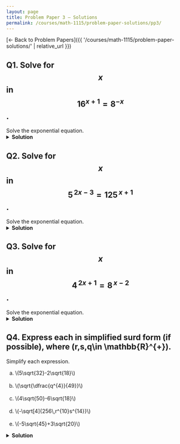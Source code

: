 ```yaml
---
layout: page
title: Problem Paper 3 — Solutions
permalink: /courses/math-1115/problem-paper-solutions/pp3/
---
```


[← Back to Problem Papers]({{ '/courses/math-1115/problem-paper-solutions/' | relative_url }})

## Q1. Solve for $$x$$ in $$16^{x+1}=8^{-x}$$.

<div class="problem">
  <div class="prompt">Solve the exponential equation.</div>
</div>

<details class="solution">
  <summary><strong>Solution</strong></summary>

Write both sides with base \(2\).

 $$16=2^{4}$$, so
 $$
  16^{x+1}=(2^{4})^{x+1}=2^{4(x+1)}=2^{4x+4}.
 $$
 \(8=2^{3}\), so
  $$
  8^{-x}=(2^{3})^{-x}=2^{-3x}.
$$

Hence
$$
2^{\,4x+4}=2^{-3x}.
$$
Equal bases imply equal exponents:
$$
4x+4=-3x \ \Rightarrow\ 7x=-4 \ \Rightarrow\ x=-\frac{4}{7}.
$$

$$\boxed{x=-\dfrac{4}{7}}.$$
</details>






## Q2. Solve for $$x$$ in $$5^{\,2x-3}=125^{\,x+1}$$.

<div class="problem">
  <div class="prompt">Solve the exponential equation.</div>
</div>

<details class="solution">
  <summary><strong>Solution</strong></summary>

Recognize that $$125=5^{3}$$.
$$
125^{\,x+1}=(5^{3})^{\,x+1}=5^{\,3(x+1)}.
$$

Thus the equation becomes
$$
5^{\,2x-3}=5^{\,3(x+1)}.
$$

Since the bases are identical and positive, set the exponents equal:
$$
2x-3=3(x+1).
$$

Expand and solve:
$$
2x-3=3x+3 \quad\Longrightarrow\quad -x=6 \quad\Longrightarrow\quad x=-6.
$$

$$\boxed{x=-6}$$
</details>



## Q3. Solve for  $$x $$ in  $$4^{\,2x+1}=8^{\,x-2} $$.

<div class="problem">
  <div class="prompt">Solve the exponential equation.</div>
</div>

<details class="solution">
  <summary><strong>Solution</strong></summary>

Express both sides with base \(2\).

 $$4=2^{2} $$, so
  $$
  4^{\,2x+1}=(2^{2})^{\,2x+1}=2^{2(2x+1)}=2^{\,4x+2}.
  $$

 $$8=2^{3} $$, so
  $$
  8^{\,x-2}=(2^{3})^{\,x-2}=2^{\,3(x-2)}=2^{\,3x-6}.
  $$

Now compare exponents:
 $$
2^{\,4x+2}=2^{\,3x-6}\quad\Longrightarrow\quad 4x+2=3x-6.
 $$

Simplify:
 $$
x+2=-6 \quad\Longrightarrow\quad x=-8.
 $$

$$\boxed{x=-8}$$
</details>














## Q4. Express each in simplified surd form (if possible), where \(r,s,q\in \mathbb{R}^{+}\).

<div class="problem">
  <div class="prompt">Simplify each expression.</div>
  <ol type="a" class="options">
    <li>\(5\sqrt{32}-2\sqrt{18}\)</li>
    <br>
    <li>\(\sqrt{\dfrac{q^{4}}{49}}\)</li>
    <br>
    <li>\(4\sqrt{50}-6\sqrt{18}\)</li>
    <br>
    <li>\(-\sqrt[4]{256\,r^{10}s^{14}}\)</li>
    <br>
    <li>\(-5\sqrt{45}+3\sqrt{20}\)</li>
  </ol>
</div>

<details class="solution">
  <summary><strong>Solution</strong></summary>

<strong>(a)</strong> Factor perfect squares:
$$
\sqrt{32}=4\sqrt{2},\qquad \sqrt{18}=3\sqrt{2}.
$$
Hence
$$
5\sqrt{32}-2\sqrt{18}=5(4\sqrt{2})-2(3\sqrt{2})
=20\sqrt{2}-6\sqrt{2}
=\boxed{14\sqrt{2}}.
$$

<br>

<strong>(b)</strong> Use \(\sqrt{\tfrac{A}{B}}=\tfrac{\sqrt{A}}{\sqrt{B}}\) and \(49=7^{2}\):
$$
\sqrt{\frac{q^{4}}{49}}=\frac{\sqrt{q^{4}}}{\sqrt{49}}
=\frac{q^{2}}{7}
=\boxed{\frac{q^{2}}{7}}.
$$

<br>

<strong>(c)</strong> Pull perfect squares:
$$
\sqrt{50}=5\sqrt{2},\qquad \sqrt{18}=3\sqrt{2}.
$$
Thus
$$
4\sqrt{50}-6\sqrt{18}
=4(5\sqrt{2})-6(3\sqrt{2})
=20\sqrt{2}-18\sqrt{2}
=\boxed{2\sqrt{2}}.
$$

<br>

<strong>(d)</strong> Extract perfect fourth powers (\(256=4^{4}\) \, $$r^{10}=(r^{2})^{4}\cdot r^{2}\); \(s^{14}=(s^{3})^{4}\cdot s^{2}$$:
$$
-\sqrt[4]{256\,r^{10}s^{14}}
=-\,4\,\sqrt[4]{(r^{2})^{4}(s^{3})^{4}\,r^{2}s^{2}}
=-4\,r^{2}s^{3}\,\sqrt[4]{r^{2}s^{2}}
=\boxed{-4\,r^{2}s^{3}\,\sqrt[4]{r^{2}s^{2}}}.
$$


<br>

<strong>(e)</strong> Extract perfect squares:
$$
\sqrt{45}=3\sqrt{5},\qquad \sqrt{20}=2\sqrt{5}.
$$
Therefore
$$
-5\sqrt{45}+3\sqrt{20}
=-5(3\sqrt{5})+3(2\sqrt{5})
=-15\sqrt{5}+6\sqrt{5}
=\boxed{-9\sqrt{5}}.
$$
</details>

